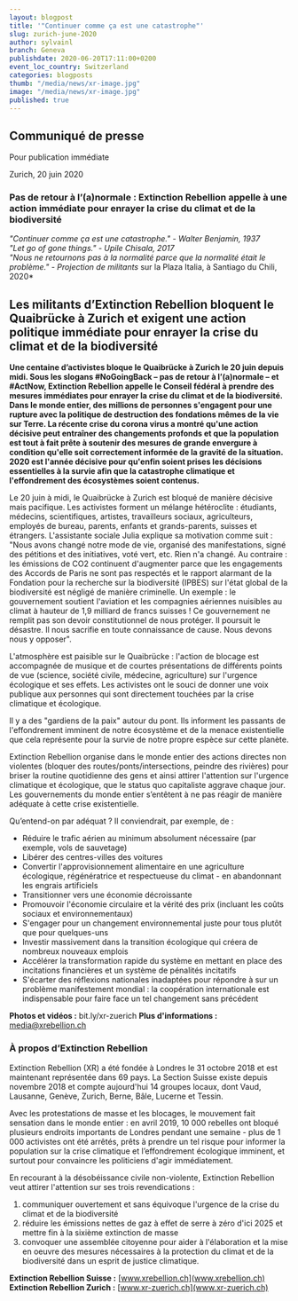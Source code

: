 ```yaml
---
layout: blogpost
title: '"Continuer comme ça est une catastrophe"'
slug: zurich-june-2020
author: sylvainl
branch: Geneva
publishdate: 2020-06-20T17:11:00+0200
event_loc_country: Switzerland
categories: blogposts
thumb: "/media/news/xr-image.jpg"
image: "/media/news/xr-image.jpg"
published: true
---
```


## Communiqué de presse

Pour publication immédiate

Zurich, 20 juin 2020

### Pas de retour à l’(a)normale : Extinction Rebellion appelle à une action immédiate pour enrayer la crise du climat et de la biodiversité

*"Continuer comme ça est une catastrophe." - Walter Benjamin, 1937*\
*"Let go of gone things." - Upile Chisala, 2017*\
*"Nous ne retournons pas à la normalité parce que la normalité était le problème." - Projection de militants* sur la Plaza Italia, à Santiago du Chili, 2020*

## Les militants d’Extinction Rebellion bloquent le Quaibrücke à Zurich et exigent une action politique immédiate pour enrayer la crise du climat et de la biodiversité

**Une centaine d’activistes bloque le Quaibrücke à Zurich le 20 juin depuis midi. Sous les slogans #NoGoingBack – pas de retour à l’(a)normale – et #ActNow, Extinction Rebellion appelle le Conseil fédéral à prendre des mesures immédiates pour enrayer la crise du climat et de la biodiversité. Dans le monde entier, des millions de personnes s'engagent pour une rupture avec la politique de destruction des fondations mêmes de la vie sur Terre. La récente crise du corona virus a montré qu'une action décisive peut entraîner des changements profonds et que la population est tout à fait prête à soutenir des mesures de grande envergure à condition qu'elle soit correctement informée de la gravité de la situation. 2020 est l'année décisive pour qu'enfin soient prises les décisions essentielles à la survie afin que la catastrophe climatique et l'effondrement des écosystèmes soient contenus.**

Le 20 juin à midi, le Quaibrücke à Zurich est bloqué de manière décisive mais pacifique. Les activistes forment un mélange hétéroclite : étudiants, médecins, scientifiques, artistes, travailleurs sociaux, agriculteurs, employés de bureau, parents, enfants et grands-parents, suisses et étrangers. L'assistante sociale Julia explique sa motivation comme suit : "Nous avons changé notre mode de vie, organisé des manifestations, signé des pétitions et des initiatives, voté vert, etc. Rien n'a changé. Au contraire : les émissions de CO2 continuent d'augmenter parce que les engagements des Accords de Paris ne sont pas respectés et le rapport alarmant de la Fondation pour la recherche sur la biodiversité (IPBES) sur l'état global de la biodiversité est négligé de manière criminelle. Un exemple : le gouvernement soutient l'aviation et les compagnies aériennes nuisibles au climat à hauteur de 1,9 milliard de francs suisses ! Ce gouvernement ne remplit pas son devoir constitutionnel de nous protéger. Il poursuit le désastre. Il nous sacrifie en toute connaissance de cause. Nous devons nous y
opposer".

L'atmosphère est paisible sur le Quaibrücke : l'action de blocage est accompagnée de musique et de courtes présentations de différents points de vue (science, société civile, médecine, agriculture) sur l'urgence écologique et ses effets. Les activistes ont le souci de donner une voix publique aux personnes qui sont directement touchées par la crise climatique et écologique.

Il y a des "gardiens de la paix" autour du pont. Ils informent les passants de l'effondrement imminent de notre écosystème et de la menace existentielle que cela représente pour la survie de notre propre espèce sur cette planète.

Extinction Rebellion organise dans le monde entier des actions directes non violentes (bloquer des routes/ponts/intersections, peindre des rivières) pour briser la routine quotidienne des gens et ainsi attirer l'attention sur l'urgence climatique et écologique, que le status quo capitaliste aggrave chaque jour. Les gouvernements du monde entier s’entêtent à ne pas réagir de manière adéquate à cette crise existentielle.

Qu’entend-on par adéquat ? Il conviendrait, par exemple, de :

* Réduire le trafic aérien au minimum absolument nécessaire (par exemple, vols de sauvetage)
* Libérer des centres-villes des voitures
* Convertir l'approvisionnement alimentaire en une agriculture écologique, régénératrice et respectueuse du climat - en abandonnant les engrais artificiels
* Transitionner vers une économie décroissante
* Promouvoir l'économie circulaire et la vérité des prix (incluant les coûts sociaux et environnementaux)
* S'engager pour un changement environnemental juste pour tous plutôt que pour quelques-uns
* Investir massivement dans la transition écologique qui créera de nombreux nouveaux emplois
* Accélérer la transformation rapide du système en mettant en place des incitations financières et un système de pénalités incitatifs
* S'écarter des réflexions nationales inadaptées pour répondre à sur un problème manifestement mondial : la coopération internationale est indispensable pour faire face un tel changement sans précédent

**Photos et vidéos :** bit.ly/xr-zuerich
**Plus d'informations :** media@xrebellion.ch

### À propos d’Extinction Rebellion

Extinction Rebellion (XR) a été fondée à Londres le 31 octobre 2018 et est maintenant représentée dans 69 pays. La Section Suisse existe depuis novembre 2018 et compte aujourd'hui 14 groupes locaux, dont Vaud, Lausanne, Genève, Zurich, Berne, Bâle, Lucerne et Tessin.

Avec les protestations de masse et les blocages, le mouvement fait sensation dans le monde entier : en avril 2019, 10 000 rebelles ont bloqué plusieurs endroits importants de Londres pendant une semaine - plus de 1 000 activistes ont été arrêtés, prêts à prendre un tel risque pour informer la population sur la crise climatique et l’effondrement écologique imminent, et surtout pour convaincre les politiciens d'agir immédiatement.

En recourant à la désobéissance civile non-violente, Extinction Rebellion veut attirer l'attention sur ses trois revendications :

1. communiquer ouvertement et sans équivoque l'urgence de la crise du climat et de la biodiversité
2. réduire les émissions nettes de gaz à effet de serre à zéro d'ici 2025 et mettre fin à la sixième extinction de masse
3. convoquer une assemblée citoyenne pour aider à l'élaboration et la mise en oeuvre des mesures nécessaires à la protection du climat et de la biodiversité dans un esprit de justice climatique.

**Extinction Rebellion Suisse :** [www.xrebellion.ch](www.xrebellion.ch)
**Extinction Rebellion Zurich :** [www.xr-zuerich.ch](www.xr-zuerich.ch)
